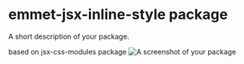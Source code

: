 # emmet-jsx-inline-style package

A short description of your package.

based on jsx-css-modules package
![A screenshot of your package](https://f.cloud.github.com/assets/69169/2290250/c35d867a-a017-11e3-86be-cd7c5bf3ff9b.gif)
